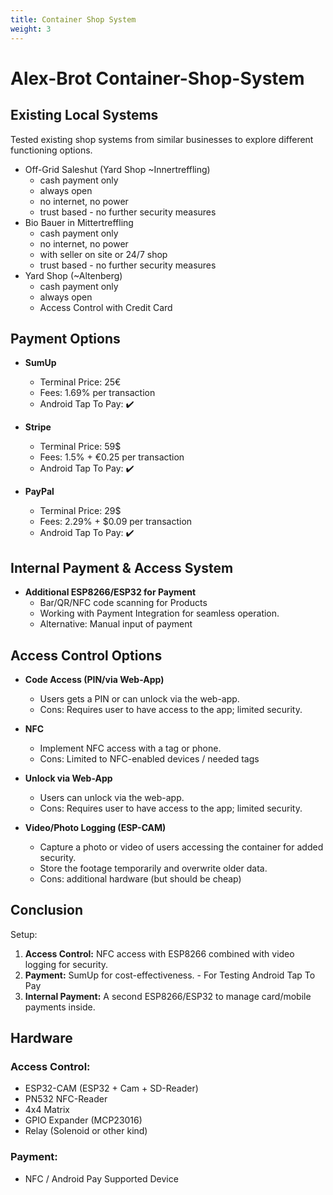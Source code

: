 ```yaml
---
title: Container Shop System
weight: 3
---
```


# Alex-Brot Container-Shop-System

## Existing Local Systems

Tested existing shop systems from similar businesses to explore different functioning options.

- Off-Grid Saleshut (Yard Shop ~Innertreffling)
  - cash payment only
  - always open
  - no internet, no power
  - trust based - no further security measures
- Bio Bauer in Mittertreffling
  - cash payment only
  - no internet, no power
  - with seller on site or 24/7 shop
  - trust based - no further security measures
- Yard Shop (~Altenberg)
  - cash payment only
  - always open
  - Access Control with Credit Card


## Payment Options

- **SumUp**
  - Terminal Price: 25€
  - Fees: 1.69% per transaction
  - Android Tap To Pay: ✔️

- **Stripe**
  - Terminal Price: 59$
  - Fees: 1.5% + €0.25 per transaction
  - Android Tap To Pay: ✔️

- **PayPal**
  - Terminal Price: 29$
  - Fees: 2.29% + $0.09 per transaction
  - Android Tap To Pay: ✔️

## Internal Payment & Access System
- **Additional ESP8266/ESP32 for Payment**
  - Bar/QR/NFC code scanning for Products
  - Working with Payment Integration for seamless operation.
  - Alternative: Manual input of payment

## Access Control Options
- **Code Access (PIN/via Web-App)**
  - Users gets a PIN or can unlock via the web-app.
  - Cons: Requires user to have access to the app; limited security.
  
- **NFC**
  - Implement NFC access with a tag or phone.
  - Cons: Limited to NFC-enabled devices / needed tags

- **Unlock via Web-App**
  - Users can unlock via the web-app.
  - Cons: Requires user to have access to the app; limited security.

- **Video/Photo Logging (ESP-CAM)**
  - Capture a photo or video of users accessing the container for added security.
  - Store the footage temporarily and overwrite older data.
  - Cons: additional hardware (but should be cheap)

## Conclusion
Setup:
1. **Access Control:** NFC access with ESP8266 combined with video logging for security.
2. **Payment:** SumUp for cost-effectiveness. - For Testing Android Tap To Pay
3. **Internal Payment:** A second ESP8266/ESP32 to manage card/mobile payments inside.

## Hardware

### Access Control:  
- ESP32-CAM (ESP32 + Cam + SD-Reader)
- PN532 NFC-Reader
- 4x4 Matrix
- GPIO Expander (MCP23016)
- Relay (Solenoid or other kind)

### Payment:
- NFC / Android Pay Supported Device
